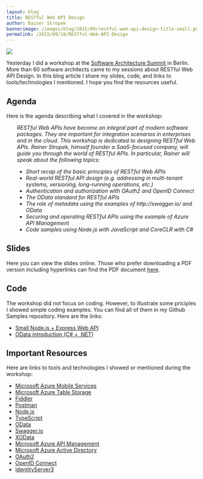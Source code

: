 ```yaml
---
layout: blog
title: RESTful Web API Design
author: Rainer Stropek
bannerimage: /images/blog/2015/09/restful-web-api-design-title-small.png
permalink: /2015/09/18/RESTful-Web-API-Design
---
```


<p xmlns="http://www.w3.org/1999/xhtml">
  <img src="{{site.baseurl}}/images/blog/2015/09/restful-web-api-design-title.png" />
</p><p xmlns="http://www.w3.org/1999/xhtml">Yesterday I did a workshop at the <a href="http://software-architecture-summit.de/" target="_blank">Software Architecture Summit</a> in Berlin. More than 60 software architects came to my sessions about RESTful Web API Design. In this blog article I share my slides, code, and links to tools/technologies I mentioned. I hope you find the resources useful.</p><h2 xmlns="http://www.w3.org/1999/xhtml">Agenda</h2><p xmlns="http://www.w3.org/1999/xhtml">Here is the agenda describing what I covered in the workshop:</p><div style="margin-left: 2em" data-mce-style="margin-left: 2em" xmlns="http://www.w3.org/1999/xhtml">
  <p>
    <em>RESTful Web APIs have become an integral part of modern software packages. They are important for integration scenarios in enterprises and in the cloud. This workshop is dedicated to designing RESTful Web APIs. Rainer Stropek, himself founder a SaaS-focused company, will guide you through the world of RESTful APIs. In particular, Rainer will speak about the following topics:</em>
  </p>
  <ul>
    <li>
      <em>Short recap of the basic principles of RESTful Web APIs</em>
    </li>
    <li>
      <em>Real-world RESTful API design (e.g. addressing in multi-tenant systems, versioning, long-running operations, etc.)</em>
    </li>
    <li>
      <em>Authentication and authorization with OAuth2 and OpenID Connect</em>
    </li>
    <li>
      <em>The OData standard for RESTful APIs</em>
    </li>
    <li>
      <em>The role of metadata using the examples of http://swagger.io/ and OData</em>
    </li>
    <li>
      <em>Securing and operating RESTful APIs using the example of Azure API Management</em>
    </li>
    <li>
      <em>Code samples using Node.js with JavaScript and CoreCLR with C#</em>
    </li>
  </ul>
</div><h2 xmlns="http://www.w3.org/1999/xhtml">Slides</h2><p xmlns="http://www.w3.org/1999/xhtml">Here you can view the slides online. Those who prefer downloading a PDF version including hyperlinks can find the PDF document <a href="{{site.baseurl}}/images/blog/2015/09/RESTful Web API Design.pdf" target="_blank">here</a>.</p><script async="async" class="speakerdeck-embed" data-id="b3a97bbb619d407b8766c604c9ee0fa4" data-ratio="1.77777777777778" src="//speakerdeck.com/assets/embed.js" xmlns="http://www.w3.org/1999/xhtml"></script><h2 xmlns="http://www.w3.org/1999/xhtml">Code
<br /></h2><p xmlns="http://www.w3.org/1999/xhtml">The workshop did not focus on coding. However, to illustrate some priciples I showed simple coding examples. You can find all of them in my Github Samples repository. Here are the links:</p><ul xmlns="http://www.w3.org/1999/xhtml">
  <li>
    <a href="https://github.com/rstropek/Samples/tree/master/NodeRestAPI" target="_blank">Small Node.js + Express Web API</a>
  </li>
  <li>
    <a href="https://github.com/rstropek/Samples/tree/master/ODataFaq" target="_blank">OData introduction (C# + .NET)</a>
  </li>
</ul><h2 xmlns="http://www.w3.org/1999/xhtml">Important Resources</h2><p xmlns="http://www.w3.org/1999/xhtml">Here are links to tools and technologies I showed or mentioned during the workshop:</p><ul xmlns="http://www.w3.org/1999/xhtml">
  <li>
    <a href="http://azure.microsoft.com/en-us/documentation/services/mobile-services/" target="_blank">Microsoft Azure Mobile Services</a>
  </li>
  <li>
    <a href="https://azure.microsoft.com/en-us/documentation/articles/storage-introduction/" target="_blank">Microsoft Azure Table Storage</a>
  </li>
  <li>
    <a href="http://www.telerik.com/fiddler" target="_blank">Fiddler</a>
  </li>
  <li>
    <a href="https://www.getpostman.com/" target="_blank">Postman</a>
  </li>
  <li>
    <a href="https://nodejs.org/en/" target="_blank">Node.js</a>
  </li>
  <li>
    <a href="http://www.typescriptlang.org/" target="_blank">TypeScript</a>
  </li>
  <li>
    <a href="http://www.odata.org/" target="_blank">OData</a>
  </li>
  <li>
    <a href="http://swagger.io/" target="_blank">Swagger.io</a>
  </li>
  <li>
    <a href="http://pragmatiqa.com/xodata/" target="_blank">XOData</a>
  </li>
  <li>
    <a href="http://azure.microsoft.com/en-us/services/api-management/" target="_blank">Microsoft Azure API Management</a>
  </li>
  <li>
    <a href="https://azure.microsoft.com/en-us/documentation/articles/active-directory-whatis/" target="_blank">Microsoft Azure Active Directory</a>
  </li>
  <li>
    <a href="http://oauth.net/2/" target="_blank">OAuth2</a>
  </li>
  <li>
    <a href="http://openid.net/connect/" target="_blank">OpenID Connect</a>
  </li>
  <li>
    <a href="https://github.com/identityserver/IdentityServer3" target="_blank">IdentityServer3</a>
  </li>
</ul>